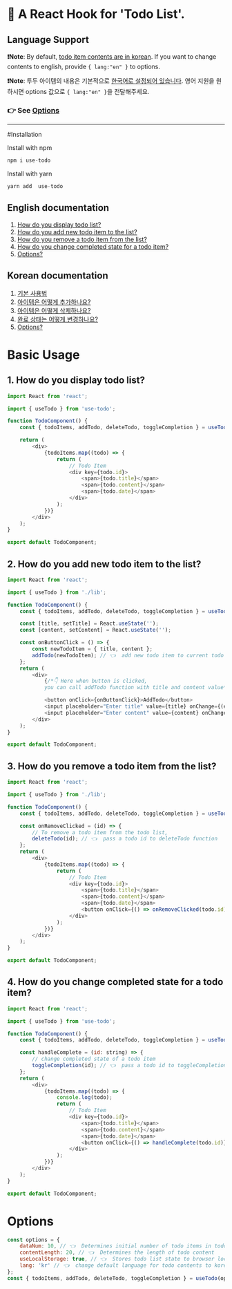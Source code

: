 # 📒 A React Hook for 'Todo List'.

## **Language Support**

**❗️Note**: By default, <ins>todo item contents are in korean</ins>. If you want to change contents to english, provide `{ lang:"en" }` to options.

**❗️Note**: 투두 아이템의 내용은 기본적으로 <ins>한국어로 설정되어 있습니다</ins>. 영어 지원을 원하시면 options 값으로 `{ lang:"en" }`을 전달해주세요.

### 👉 See [Options](#en-options)

<hr/>
#Installation

Install with npm

```javascript
npm i use-todo
```

Install with yarn

```javascript
yarn add  use-todo
```

## English documentation

1. [How do you display todo list?](#en-header-1)
2. [How do you add new todo item to the list?](#en-header-2)
3. [How do you remove a todo item from the list?](#en-header-3)
4. [How do you change completed state for a todo item?](#en-header-4)
5. [Options?](#en-options)

## Korean documentation

1. [기본 사용법](#en-header-1)
2. [아이템은 어떻게 추가하나요?](#en-header-2)
3. [아이템은 어떻게 삭제하나요?](#en-header-3)
4. [완료 상태는 어떻게 변경하나요?](#en-header-4)
5. [Options?](#en-options)

# Basic Usage

<a name="en-header-1"></a>

## 1️. How do you display todo list?

```javascript
import React from 'react';

import { useTodo } from 'use-todo';

function TodoComponent() {
    const { todoItems, addTodo, deleteTodo, toggleCompletion } = useTodo();

    return (
        <div>
            {todoItems.map((todo) => {
                return (
                    // Todo Item
                    <div key={todo.id}>
                        <span>{todo.title}</span>
                        <span>{todo.content}</span>
                        <span>{todo.date}</span>
                    </div>
                );
            })}
        </div>
    );
}

export default TodoComponent;
```

<a name="en-header-2"></a>

## 2. How do you add new todo item to the list?

```javascript
import React from 'react';

import { useTodo } from './lib';

function TodoComponent() {
    const { todoItems, addTodo, deleteTodo, toggleCompletion } = useTodo();

    const [title, setTitle] = React.useState('');
    const [content, setContent] = React.useState('');

    const onButtonClick = () => {
        const newTodoItem = { title, content };
        addTodo(newTodoItem); // 👈  add new todo item to current todo items state
    };
    return (
        <div>
            {/*👇 Here when button is clicked, 
            you can call addTodo function with title and content value*/}

            <button onClick={onButtonClick}>AddTodo</button>
            <input placeholder="Enter title" value={title} onChange={(e) => setTitle(e.target.value)} />
            <input placeholder="Enter content" value={content} onChange={(e) => setContent(e.target.value)} />
        </div>
    );
}

export default TodoComponent;
```

<a name="en-header-3"></a>

## 3. How do you remove a todo item from the list?

```javascript
import React from 'react';

import { useTodo } from './lib';

function TodoComponent() {
    const { todoItems, addTodo, deleteTodo, toggleCompletion } = useTodo();

    const onRemoveClicked = (id) => {
        // To remove a todo item from the todo list,
        deleteTodo(id); // 👈  pass a todo id to deleteTodo function
    };
    return (
        <div>
            {todoItems.map((todo) => {
                return (
                    // Todo Item
                    <div key={todo.id}>
                        <span>{todo.title}</span>
                        <span>{todo.content}</span>
                        <span>{todo.date}</span>
                        <button onClick={() => onRemoveClicked(todo.id)}>Remove Todo</button>
                    </div>
                );
            })}
        </div>
    );
}

export default TodoComponent;
```

<a name="en-header-4"></a>

## 4. How do you change completed state for a todo item?

```javascript
import React from 'react';

import { useTodo } from 'use-todo';

function TodoComponent() {
    const { todoItems, addTodo, deleteTodo, toggleCompletion } = useTodo();

    const handleComplete = (id: string) => {
        // change completed state of a todo item
        toggleCompletion(id); // 👈  pass a todo id to toggleCompletion function
    };
    return (
        <div>
            {todoItems.map((todo) => {
                console.log(todo);
                return (
                    // Todo Item
                    <div key={todo.id}>
                        <span>{todo.title}</span>
                        <span>{todo.content}</span>
                        <span>{todo.date}</span>
                        <button onClick={() => handleComplete(todo.id)}>Complete</button>
                    </div>
                );
            })}
        </div>
    );
}

export default TodoComponent;
```

<a name="en-options"></a>

# Options

```javascript
const options = {
    dataNum: 10, // 👈  Determines initial number of todo items in todo list
    contentLength: 20, // 👈  Determines the length of todo content
    useLocalStorage: true, // 👈  Stores todo list state to browser local storage
    lang: 'kr' // 👈  change default language for todo contents to korean
};
const { todoItems, addTodo, deleteTodo, toggleCompletion } = useTodo(options);
```
